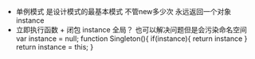 - 单例模式 是设计模式的最基本模式 不管new多少次 永远返回一个对象 instance
- 立即执行函数 + 闭包
instance 全局？  也可以解决问题但是会污染命名空间
var instance = null;
function Singleton(){
        if(instance){
            return instance
        }
        return instance = this; 
    }
